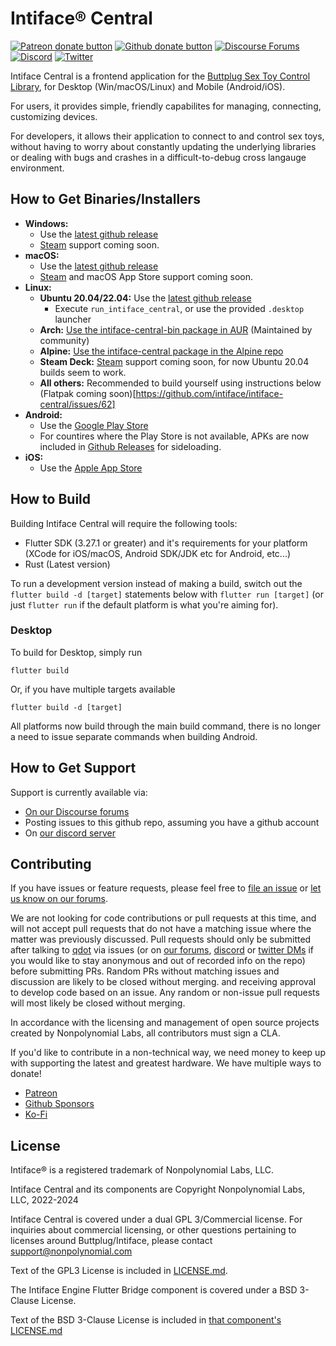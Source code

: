 # Intiface® Central

[![Patreon donate button](https://img.shields.io/badge/patreon-donate-yellow.svg)](https://www.patreon.com/qdot)
[![Github donate button](https://img.shields.io/badge/github-donate-ff69b4.svg)](https://www.github.com/sponsors/qdot)
[![Discourse Forums](https://img.shields.io/discourse/status?label=buttplug.io%20forums&server=https%3A%2F%2Fdiscuss.buttplug.io)](https://discuss.buttplug.io)
[![Discord](https://img.shields.io/discord/353303527587708932.svg?logo=discord)](https://discord.buttplug.io)
[![Twitter](https://img.shields.io/twitter/follow/buttplugio.svg?style=social&logo=twitter)](https://twitter.com/buttplugio)

Intiface Central is a frontend application for the [Buttplug Sex Toy Control Library](https://buttplug.io), for Desktop (Win/macOS/Linux) and Mobile (Android/iOS).

For users, it provides simple, friendly capabilites for managing, connecting, customizing devices.

For developers, it allows their application to connect to and control sex toys, without having to worry about constantly updating the underlying libraries or dealing with bugs and crashes in a difficult-to-debug cross langauge environment.

## How to Get Binaries/Installers

- **Windows:**
  - Use the [latest github release](https://intiface.com/central)
  - [Steam](https://store.steampowered.com/app/2273160/Intiface_Central/) support coming soon.
- **macOS:**
  - Use the [latest github release](https://intiface.com/central)
  - [Steam](https://store.steampowered.com/app/2273160/Intiface_Central/) and macOS App Store
    support coming soon.
- **Linux:**
  - **Ubuntu 20.04/22.04:** Use the [latest github release](https://intiface.com/central)
    - Execute `run_intiface_central`, or use the provided `.desktop` launcher
  - **Arch:** [Use the intiface-central-bin package in AUR](https://aur.archlinux.org/packages/intiface-central-bin) (Maintained by community)
  - **Alpine:** [Use the intiface-central package in the Alpine repo](https://pkgs.alpinelinux.org/package/edge/testing/x86_64/intiface-central)
  - **Steam Deck:** [Steam](https://store.steampowered.com/app/2273160/Intiface_Central/) support
    coming soon, for now Ubuntu 20.04 builds seem to work.
  - **All others:** Recommended to build yourself using instructions below (Flatpak coming
    soon)[https://github.com/intiface/intiface-central/issues/62]
- **Android:** 
  - Use the [Google Play Store](https://play.google.com/store/apps/details?id=com.nonpolynomial.intiface_central&hl=en_US&gl=US)
  - For countires where the Play Store is not available, APKs are now included in [Github
    Releases](https://github.com/intiface/intiface-central/releases) for sideloading.
- **iOS:** 
  - Use the [Apple App Store](https://apps.apple.com/us/app/intiface-central/id6444728067)

## How to Build

Building Intiface Central will require the following tools:

- Flutter SDK (3.27.1 or greater) and it's requirements for your platform (XCode for iOS/macOS,
  Android SDK/JDK etc for Android, etc...)
- Rust (Latest version)

To run a development version instead of making a build, switch out the `flutter build -d [target]` statements below with `flutter run [target]` (or just `flutter run` if the default platform is what you're aiming for).

### Desktop

To build for Desktop, simply run 

`flutter build`

Or, if you have multiple targets available

`flutter build -d [target]`

All platforms now build through the main build command, there is no longer a need to issue separate commands when building Android.

## How to Get Support

Support is currently available via:

- [On our Discourse forums](https://discuss.buttplug.io)
- Posting issues to this github repo, assuming you have a github account
- On [our discord server](https://discord.buttplug.io)

## Contributing

If you have issues or feature requests, please feel free to [file an
issue](https://github.com/intiface/intiface-central/issues) or [let us know on our
forums](https://discuss.buttplug.io).

We are not looking for code contributions or pull requests at this time, and will not accept pull
requests that do not have a matching issue where the matter was previously discussed. Pull requests
should only be submitted after talking to [qdot](https://github.com/qdot) via issues (or on [our
forums](https://discuss.buttplug.io), [discord](https://discord.buttplug.io) or [twitter
DMs](https://twitter.com/buttplugio) if you would like to stay anonymous and out of recorded info on
the repo) before submitting PRs. Random PRs without matching issues and discussion are likely to be
closed without merging. and receiving approval to develop code based on an issue. Any random or
non-issue pull requests will most likely be closed without merging.

In accordance with the licensing and management of open source projects created by Nonpolynomial
Labs, all contributors must sign a CLA.

If you'd like to contribute in a non-technical way, we need money to keep up with supporting the
latest and greatest hardware. We have multiple ways to donate!

- [Patreon](https://patreon.com/qdot)
- [Github Sponsors](https://github.com/sponsors/qdot)
- [Ko-Fi](https://ko-fi.com/qdot76367)

## License

Intiface® is a registered trademark of Nonpolynomial Labs, LLC.

Intiface Central and its components are Copyright Nonpolynomial Labs, LLC, 2022-2024

Intiface Central is covered under a dual GPL 3/Commercial license. For inquiries
about commercial licensing, or other questions pertaining to licenses around Buttplug/Intiface,
please contact support@nonpolynomial.com

Text of the GPL3 License is included in [LICENSE.md](LICENSE.md).

The Intiface Engine Flutter Bridge component is covered under a BSD 3-Clause License.

Text of the BSD 3-Clause License is included in [that component's LICENSE.md](intiface-engine-flutter-bridge/LICENSE.md)